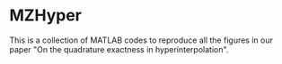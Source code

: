 # MZHyper
This is a collection of MATLAB codes to reproduce all the figures in our paper "On the quadrature exactness in hyperinterpolation". 
